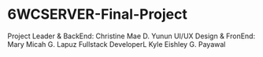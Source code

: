 # 6WCSERVER-Final-Project

Project Leader & BackEnd: Christine Mae D. Yunun
UI/UX Design & FronEnd: Mary Micah G. Lapuz
Fullstack DeveloperL Kyle Eishley G. Payawal
